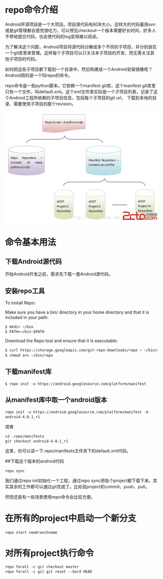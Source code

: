 # repo命令介绍

Android开源项目是一个大项目。项目源代码有8GB大小。这样大的代码量用svn或是git管理都会感觉很吃力，可以预见checkout一个版本需要好长时间，好多人不停地提交代码，也会使代码的log变得难以阅读。

为了解决这个问题，Android项目将源代码分解成多个不同的子项目，并分别放在一个git库里来管理。这样每个子项目可以只关注本子项目的开发，而无需关注其他子项目的代码。

如何把这些子项目都下载到一个目录中，然后构建成一个Android安装镜像呢？Android用的是一个叫repo的命令。

repo命令是一些python脚本。它依赖一个manifest git库，这个manifest git库里只有一个文件，叫default.xml。这个xml文件里实际是一个子项目列表，记录了这个Android工程所依赖的子项目信息，包括每个子项目的git url、 下载到本地的目录、需要使用子项目的那个revision。

![](/assets/06dd1f85b8c87ee4aeb92bcb4f6feb84c2143b3d.jpg)

# 命令基本用法
## 下载Android源代码

开始Android开发之前，需求先下载一套Android源代码。

## 安装repo工具

To install Repo:

Make sure you have a bin/ directory in your home directory and that it is included in your path:


```shell
$ mkdir ~/bin
$ PATH=~/bin:$PATH
```


Download the Repo tool and ensure that it is executable:


```bash
$ curl https://storage.googleapis.com/git-repo-downloads/repo > ~/bin/repo
$ chmod a+x ~/bin/repo
```

## 下载manifest库

```
$ repo init -u https://android.googlesource.com/platform/manifest
```
## 从manifest库中取一个android版本



```
repo init -u https://android.googlesource.com/platform/manifest -b android-4.0.1_r1
```
或者


```
cd .repo/manifests
git checkout android-4.0.1_r1
```
这里，你可以读一下.repo/manifests文件夹下的default.xml代码。


##下载这个版本的android代码



```
repo sync
```


我们通过repo init初始化一个工程，通过repo sync把各个project都下载下来。其实其余的工作都可以通过git完成了。比如说project的commit、push、pull。

然而还是有一些场景使用repo命令会比较方便。

# 在所有的project中启动一个新分支
``repo start newbranchname``
# 对所有project执行命令


```
repo forall -c git checkout master
repo forall -c git git reset --hard HEAD
```





